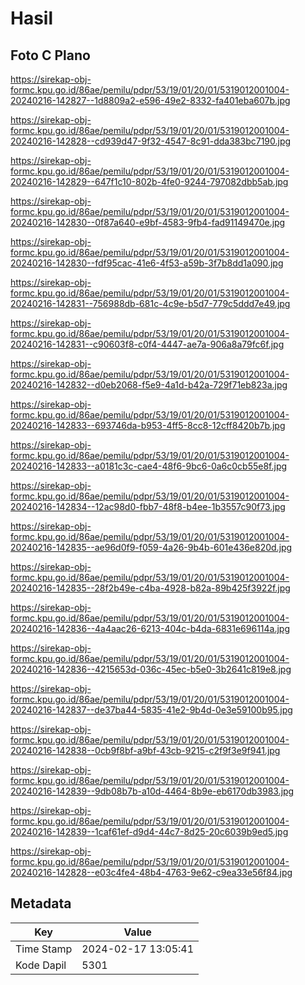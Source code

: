 # Hasil

## Foto C Plano

https://sirekap-obj-formc.kpu.go.id/86ae/pemilu/pdpr/53/19/01/20/01/5319012001004-20240216-142827--1d8809a2-e596-49e2-8332-fa401eba607b.jpg

https://sirekap-obj-formc.kpu.go.id/86ae/pemilu/pdpr/53/19/01/20/01/5319012001004-20240216-142828--cd939d47-9f32-4547-8c91-dda383bc7190.jpg

https://sirekap-obj-formc.kpu.go.id/86ae/pemilu/pdpr/53/19/01/20/01/5319012001004-20240216-142829--647f1c10-802b-4fe0-9244-797082dbb5ab.jpg

https://sirekap-obj-formc.kpu.go.id/86ae/pemilu/pdpr/53/19/01/20/01/5319012001004-20240216-142830--0f87a640-e9bf-4583-9fb4-fad91149470e.jpg

https://sirekap-obj-formc.kpu.go.id/86ae/pemilu/pdpr/53/19/01/20/01/5319012001004-20240216-142830--fdf95cac-41e6-4f53-a59b-3f7b8dd1a090.jpg

https://sirekap-obj-formc.kpu.go.id/86ae/pemilu/pdpr/53/19/01/20/01/5319012001004-20240216-142831--756988db-681c-4c9e-b5d7-779c5ddd7e49.jpg

https://sirekap-obj-formc.kpu.go.id/86ae/pemilu/pdpr/53/19/01/20/01/5319012001004-20240216-142831--c90603f8-c0f4-4447-ae7a-906a8a79fc6f.jpg

https://sirekap-obj-formc.kpu.go.id/86ae/pemilu/pdpr/53/19/01/20/01/5319012001004-20240216-142832--d0eb2068-f5e9-4a1d-b42a-729f71eb823a.jpg

https://sirekap-obj-formc.kpu.go.id/86ae/pemilu/pdpr/53/19/01/20/01/5319012001004-20240216-142833--693746da-b953-4ff5-8cc8-12cff8420b7b.jpg

https://sirekap-obj-formc.kpu.go.id/86ae/pemilu/pdpr/53/19/01/20/01/5319012001004-20240216-142833--a0181c3c-cae4-48f6-9bc6-0a6c0cb55e8f.jpg

https://sirekap-obj-formc.kpu.go.id/86ae/pemilu/pdpr/53/19/01/20/01/5319012001004-20240216-142834--12ac98d0-fbb7-48f8-b4ee-1b3557c90f73.jpg

https://sirekap-obj-formc.kpu.go.id/86ae/pemilu/pdpr/53/19/01/20/01/5319012001004-20240216-142835--ae96d0f9-f059-4a26-9b4b-601e436e820d.jpg

https://sirekap-obj-formc.kpu.go.id/86ae/pemilu/pdpr/53/19/01/20/01/5319012001004-20240216-142835--28f2b49e-c4ba-4928-b82a-89b425f3922f.jpg

https://sirekap-obj-formc.kpu.go.id/86ae/pemilu/pdpr/53/19/01/20/01/5319012001004-20240216-142836--4a4aac26-6213-404c-b4da-6831e696114a.jpg

https://sirekap-obj-formc.kpu.go.id/86ae/pemilu/pdpr/53/19/01/20/01/5319012001004-20240216-142836--4215653d-036c-45ec-b5e0-3b2641c819e8.jpg

https://sirekap-obj-formc.kpu.go.id/86ae/pemilu/pdpr/53/19/01/20/01/5319012001004-20240216-142837--de37ba44-5835-41e2-9b4d-0e3e59100b95.jpg

https://sirekap-obj-formc.kpu.go.id/86ae/pemilu/pdpr/53/19/01/20/01/5319012001004-20240216-142838--0cb9f8bf-a9bf-43cb-9215-c2f9f3e9f941.jpg

https://sirekap-obj-formc.kpu.go.id/86ae/pemilu/pdpr/53/19/01/20/01/5319012001004-20240216-142839--9db08b7b-a10d-4464-8b9e-eb6170db3983.jpg

https://sirekap-obj-formc.kpu.go.id/86ae/pemilu/pdpr/53/19/01/20/01/5319012001004-20240216-142839--1caf61ef-d9d4-44c7-8d25-20c6039b9ed5.jpg

https://sirekap-obj-formc.kpu.go.id/86ae/pemilu/pdpr/53/19/01/20/01/5319012001004-20240216-142828--e03c4fe4-48b4-4763-9e62-c9ea33e56f84.jpg


## Metadata

| Key        | Value               |
| ---------- | ------------------- |
| Time Stamp | 2024-02-17 13:05:41 |
| Kode Dapil | 5301                |



